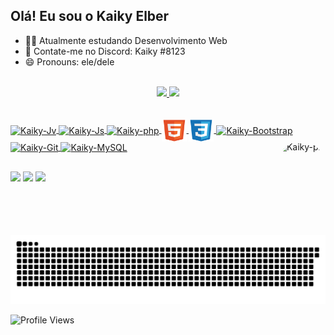 ## Olá! Eu sou o Kaiky Elber

- 🐱‍👤 Atualmente estudando Desenvolvimento Web
- 💬 Contate-me no Discord: Kaiky #8123
- 😄 Pronouns: ele/dele
<br>
<div align="center">
  <a href="https://github.com/KaikyScript">
  <img height="180em" src="https://github-readme-stats.vercel.app/api?username=KaikyScript&show_icons=true&theme=radical&include_all_commits=true&count_private=true"/>
  <img height="180em" src="https://github-readme-stats.vercel.app/api/top-langs/?username=KaikyScript&layout=compact&langs_count=7&theme=radical"/>
</div>
<br>
  
  <div style="display: inline_block"><br>
  <img align="center" alt="Kaiky-Jv" height="35" width="40" src="https://cdn.jsdelivr.net/gh/devicons/devicon/icons/java/java-original-wordmark.svg"">
  <img align="center" alt="Kaiky-Js" height="35" width="40" src="https://cdn.jsdelivr.net/gh/devicons/devicon/icons/javascript/javascript-original.svg"">
  <img align="center" alt="Kaiky-php" height="35" width="40" src="https://cdn.jsdelivr.net/gh/devicons/devicon/icons/php/php-original.svg">
  <img align="center" alt="Kaiky-HTML" height="35" width="40" src="https://raw.githubusercontent.com/devicons/devicon/master/icons/html5/html5-original.svg">
  <img align="center" alt="Kaiky-CSS" height="35" width="40" src="https://raw.githubusercontent.com/devicons/devicon/master/icons/css3/css3-original.svg">
  <img align="center" alt="Kaiky-Bootstrap" height="35" width="40" src="https://cdn.jsdelivr.net/gh/devicons/devicon/icons/bootstrap/bootstrap-original.svg">
  <img align="center" alt="Kaiky-Git" height="35" width="40" src="https://cdn.jsdelivr.net/gh/devicons/devicon/icons/git/git-original-wordmark.svg">
  <img align="center" alt="Kaiky-MySQL" height="35" width="40" src="https://cdn.jsdelivr.net/gh/devicons/devicon/icons/mysql/mysql-original-wordmark.svg">
  <img align="right" alt="Kaiky-pic" height="150" style="border-radius:50px;" src="https://media.giphy.com/media/PPxVESGP81pXdoS32r/giphy.gif">
    
</div>
  
  ##
  
 <div> 
 <a href="https://discord.gg/ErszxS2j5g" target="_blank"><img src="https://img.shields.io/badge/Discord-7289DA?style=for-the-badge&logo=discord&logoColor=white" target="_blank"></a> 
  <a href = "mailto:kaikyscript.0day@gmail.com"><img src="https://img.shields.io/badge/-Gmail-%23333?style=for-the-badge&logo=gmail&logoColor=white" target="_blank"></a>
  <a href="https://www.linkedin.com/in/kaikyelbermsousa/" target="_blank"><img src="https://img.shields.io/badge/-LinkedIn-%230077B5?style=for-the-badge&logo=linkedin&logoColor=white" target="_blank"></a>  
  </div>
  
   ##
  
![Snake animation](https://github.com/KaikyScript/KaikyScript/blob/output/github-contribution-grid-snake.svg)

![Profile Views](https://komarev.com/ghpvc/?username=KaikyScript)
